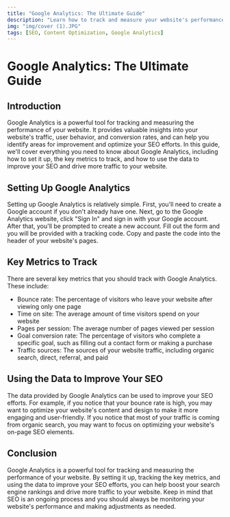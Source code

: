 ```yaml
---
title: "Google Analytics: The Ultimate Guide"
description: "Learn how to track and measure your website's performance with Google Analytics. Discover the metrics that matter and how to use them to improve your SEO and drive more traffic to your website."
img: "img/cover (1).JPG"
tags: [SEO, Content Optimization, Google Analytics]
---
```


# Google Analytics: The Ultimate Guide

## Introduction
Google Analytics is a powerful tool for tracking and measuring the performance of your website. It provides valuable insights into your website's traffic, user behavior, and conversion rates, and can help you identify areas for improvement and optimize your SEO efforts. In this guide, we'll cover everything you need to know about Google Analytics, including how to set it up, the key metrics to track, and how to use the data to improve your SEO and drive more traffic to your website.

## Setting Up Google Analytics
Setting up Google Analytics is relatively simple. First, you'll need to create a Google account if you don't already have one. Next, go to the Google Analytics website, click "Sign In" and sign in with your Google account. After that, you'll be prompted to create a new account. Fill out the form and you will be provided with a tracking code.  Copy and paste the code into the header of your website's pages.

## Key Metrics to Track
There are several key metrics that you should track with Google Analytics. These include:
- Bounce rate: The percentage of visitors who leave your website after viewing only one page
- Time on site: The average amount of time visitors spend on your website
- Pages per session: The average number of pages viewed per session
- Goal conversion rate: The percentage of visitors who complete a specific goal, such as filling out a contact form or making a purchase
- Traffic sources: The sources of your website traffic, including organic search, direct, referral, and paid

## Using the Data to Improve Your SEO
The data provided by Google Analytics can be used to improve your SEO efforts. For example, if you notice that your bounce rate is high, you may want to optimize your website's content and design to make it more engaging and user-friendly. If you notice that most of your traffic is coming from organic search, you may want to focus on optimizing your website's on-page SEO elements.

## Conclusion
Google Analytics is a powerful tool for tracking and measuring the performance of your website. By setting it up, tracking the key metrics, and using the data to improve your SEO efforts, you can help boost your search engine rankings and drive more traffic to your website. Keep in mind that SEO is an ongoing process and you should always be monitoring your website's performance and making adjustments as needed.

